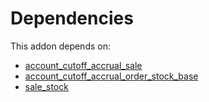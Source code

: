 # Dependencies

This addon depends on:

- [account_cutoff_accrual_sale](../../../../odoo-bringout-oca-account-closing-account_cutoff_accrual_sale)
- [account_cutoff_accrual_order_stock_base](../../../../odoo-bringout-oca-account-closing-account_cutoff_accrual_order_stock_base)
- [sale_stock](../../../../../oca-ocb-sale/odoo-bringout-oca-ocb-sale_stock)

